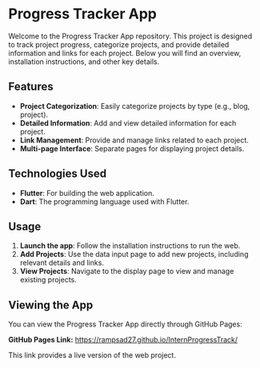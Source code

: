 # Progress Tracker App

Welcome to the Progress Tracker App repository. This project is designed to track project progress, categorize projects, and provide detailed information and links for each project. Below you will find an overview, installation instructions, and other key details.

## Features

- **Project Categorization**: Easily categorize projects by type (e.g., blog, project).
- **Detailed Information**: Add and view detailed information for each project.
- **Link Management**: Provide and manage links related to each project.
- **Multi-page Interface**: Separate pages for displaying project details.

## Technologies Used

- **Flutter**: For building the web application.
- **Dart**: The programming language used with Flutter.

## Usage

1. **Launch the app**: Follow the installation instructions to run the web.
2. **Add Projects**: Use the data input page to add new projects, including relevant details and links.
3. **View Projects**: Navigate to the display page to view and manage existing projects.

## Viewing the App

You can view the Progress Tracker App directly through GitHub Pages:

**GitHub Pages Link:** https://rampsad27.github.io/InternProgressTrack/

This link provides a live version of the web project.

